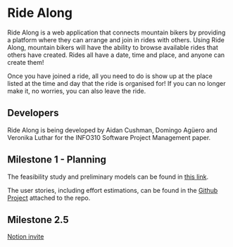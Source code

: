 # Ride Along
Ride Along is a web application that connects mountain bikers by providing a platform where they can arrange and join in rides with others. Using Ride Along, mountain bikers will have the ability to browse available rides that others have created. Rides all have a date, time and place, and anyone can create them! 

Once you have joined a ride, all you need to do is show up at the place listed at the time and day that the ride is organised for! If you can no longer make it, no worries, you can also leave the ride.

## Developers
Ride Along is being developed by Aidan Cushman, Domingo Agüero and Veronika Luthar for the INFO310 Software Project Management paper.

## Milestone 1 - Planning

The feasibility study and preliminary models can be found in [this link](https://docs.google.com/document/d/1-QdxCBwJ0iorZ1PVvCw4RvqZli7rmHMAegMRx8LLQH4/edit).

The user stories, including effort estimations, can be found in the [Github Project](https://github.com/users/veronika-luthar/projects/5) attached to the repo.

## Milestone 2.5

[Notion invite](https://www.notion.so/team/65f42e85-bc36-47cd-bcf9-178ced581364/join)
